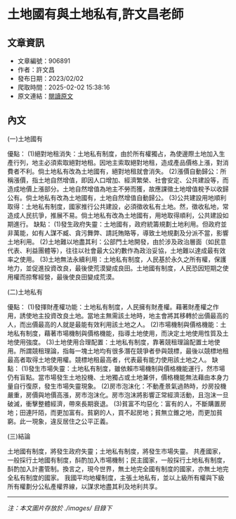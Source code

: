 # 土地國有與土地私有,許文昌老師

## 文章資訊
- 文章編號：906891
- 作者：許文昌
- 發布日期：2023/02/02
- 爬取時間：2025-02-02 15:38:16
- 原文連結：[閱讀原文](https://real-estate.get.com.tw/Columns/detail.aspx?no=906891)

## 內文
(一)土地國有

優點： (1)絕對地租消失：土地私有制度，由於所有權獨占，為使邊際土地加入生產行列，地主必須索取絕對地租。因地主索取絕對地租，造成產品價格上漲，對消費者不利。倘土地私有改為土地國有，絕對地租就會消失。 (2)漲價自動歸公：所稱漲價，指土地自然增值，即因人口增加、經濟繁榮、社會安定、公共建設等，而造成地價上漲部分。土地自然增值為地主不勞而獲，故應課徵土地增值稅予以收歸公有。倘土地私有改為土地國有，土地自然增值自動歸公。 (3)公共建設用地順利取得：土地私有制度，國家推行公共建設，必須徵收私有土地。然，徵收私地，常造成人民抗爭，推展不易。倘土地私有改為土地國有，用地取得順利，公共建設如期進行。
缺點： (1)發生政府失靈：土地國有，政府統籌規劃土地利用。但政府並非萬能，如有人謀不臧、貪污舞弊、請託賄賂等，導致土地規劃及分派不當，影響土地利用。 (2)土地難以地盡其利：公部門土地開發，由於涉及政治層面（如民意代表、利益團體等），往往以社會最大公約數作為政治妥協，土地難以達成最有效率之使用。 (3)土地無法永續利用：土地私有制度，人民基於永久之所有權，保護地力，並促進投資改良，最後使荒漠變成良田。土地國有制度，人民恐因短期之使用權而掠奪經營，最後使良田變成荒漠。

(二)土地私有

優點： (1)發揮財產權功能：土地私有制度，人民擁有財產權。藉著財產權之作用，誘使地主投資改良土地。當地主無需該土地時，地主會將其移轉於出價最高的人，而出價最高的人就是最能有效利用該土地之人。 (2)市場機制與價格機能：土地私有制度，藉著市場機制與價格機能，指導土地使用，而決定土地使用性質及土地使用強度。 (3)土地使用合理配置：土地私有制度，靠著競租理論配置土地使用。所謂競租理論，指每一塊土地均有很多潛在競爭者參與競標，最後以競標地租最高者取得土地使用權。競標地租最高者，代表最有能力使用該土地之人。
缺點： (1)發生市場失靈：土地私有制度，雖依賴市場機制與價格機能運行，然市場仍有盲點。當市場發生土地投機、土地獨占或土地兼併，價格機能無法藉由本身力量自行復原，發生市場失靈現象。 (2)房市泡沫化：不動產景氣過熱時，炒房投機嚴重，房價與地價高漲，房市泡沫化。房市泡沫將影響正常經濟活動，且泡沫一旦破滅，衝擊整體經濟，帶來長期衰退。 (3)貧富不均惡化：富有的人，不斷購置房地；田連阡陌，而更加富有。貧窮的人，買不起房地；貧無立錐之地，而更加貧窮。此一現象，違反居住之公平正義。

(三)結論

土地國有制度，將發生政府失靈；土地私有制度，將發生市場失靈。
共產國家，一般採行土地國有制度，酙酌加入市場機制；民主國家，一般採行土地私有制度，酙酌加入計畫管制。換言之，現今世界，無土地完全國有制度的國家，亦無土地完全私有制度的國家。
我國平均地權制度，主張土地私有，並以上級所有權與下級所有權劃分公私產權界線，以謀求地盡其利及地利共享。

---
*注：本文圖片存放於 ./images/ 目錄下*
